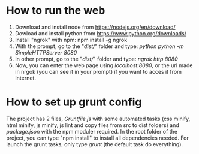# How to run the web
1. Download and install node from https://nodejs.org/en/download/
2. Dowload and install python from https://www.python.org/downloads/
3. Install "ngrok" with npm: npm install -g ngrok
4. With the prompt, go to the "*dist/*" folder and type: *python python -m SimpleHTTPServer 8080*
5. In other prompt, go to the "*dist/*" folder and type: *ngrok http 8080*
6. Now, you can enter the web page using *localhost:8080*, or the url made in nrgok (you can see it in your prompt) if you want to acces it from Internet.

# How to set up grunt config
The project has 2 files, *Gruntfile.js* with some automated tasks (css minify, html minify, js minify, js lint and copy files from src to dist folders) and *package.json* with the npm moduler required.
In the root folder of the project, you can type "npm install" to install all dependencies needed.
For launch the grunt tasks, only type *grunt* (the default task do everything).